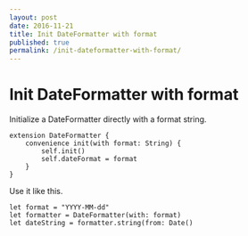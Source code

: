 ```yaml
---
layout: post
date: 2016-11-21
title: Init DateFormatter with format
published: true
permalink: /init-dateformatter-with-format/
---
```


# Init DateFormatter with format

Initialize a DateFormatter directly with a format string.

```
extension DateFormatter {
	convenience init(with format: String) {
		self.init()
		self.dateFormat = format
	}
}
```

Use it like this.

```
let format = "YYYY-MM-dd"
let formatter = DateFormatter(with: format)
let dateString = formatter.string(from: Date()